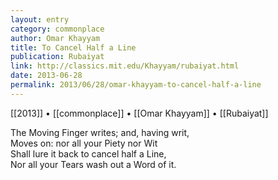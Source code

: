 ```yaml
---
layout: entry
category: commonplace
author: Omar Khayyam
title: To Cancel Half a Line
publication: Rubaiyat
link: http://classics.mit.edu/Khayyam/rubaiyat.html
date: 2013-06-28
permalink: 2013/06/28/omar-khayyam-to-cancel-half-a-line
---
```

 
[[2013]] • [[commonplace]] • [[Omar Khayyam]] • [[Rubaiyat]]

The Moving Finger writes; and, having writ,                        
<br>Moves on: nor all your Piety nor Wit                        
<br>Shall lure it back to cancel half a Line,                      
<br>Nor all your Tears wash out a Word of it. 